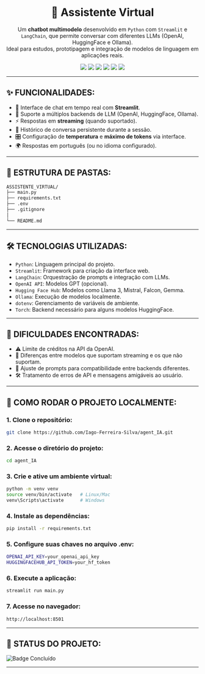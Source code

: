 <h1 align="center">🤖 Assistente Virtual</h1>

<p align="center">
  Um <strong>chatbot multimodelo</strong> desenvolvido em <code>Python</code> com <code>Streamlit</code> e <code>LangChain</code>, que permite conversar com diferentes LLMs (OpenAI, HuggingFace e Ollama).<br/>
  Ideal para estudos, prototipagem e integração de modelos de linguagem em aplicações reais.
</p>

<p align="center">
  <img src="https://img.shields.io/badge/Python-3776AB?style=for-the-badge&logo=python&logoColor=white"/>
  <img src="https://img.shields.io/badge/Streamlit-FF4B4B?style=for-the-badge&logo=streamlit&logoColor=white"/>
  <img src="https://img.shields.io/badge/LangChain-1C3C3C?style=for-the-badge&logo=chainlink&logoColor=white"/>
  <img src="https://img.shields.io/badge/OpenAI-412991?style=for-the-badge&logo=openai&logoColor=white"/>
  <img src="https://img.shields.io/badge/HuggingFace-FCC624?style=for-the-badge&logo=huggingface&logoColor=black"/>
  <img src="https://img.shields.io/badge/Ollama-000000?style=for-the-badge&logo=ollama&logoColor=white"/>
</p>

***

## ✨ FUNCIONALIDADES:

- 💬 Interface de chat em tempo real com **Streamlit**.  
- 🔄 Suporte a múltiplos backends de LLM (OpenAI, HuggingFace, Ollama).  
- ⚡ Respostas em **streaming** (quando suportado).  
- 📝 Histórico de conversa persistente durante a sessão.  
- 🎛️ Configuração de **temperatura** e **máximo de tokens** via interface.  
- 🌍 Respostas em português (ou no idioma configurado).  

***

## 📁 ESTRUTURA DE PASTAS:

```bash
ASSISTENTE_VIRTUAL/
├── main.py
├── requirements.txt
├── .env
├── .gitignore
│
└── README.md

```

***

## 🛠️ TECNOLOGIAS UTILIZADAS:

- `Python`: Linguagem principal do projeto.
- `Streamlit`: Framework para criação da interface web.
- `LangChain`: Orquestração de prompts e integração com LLMs.
- `OpenAI API`: Modelos GPT (opcional).
- `Hugging Face Hub`: Modelos como Llama 3, Mistral, Falcon, Gemma.
- `Ollama`: Execução de modelos localmente.
- `dotenv`: Gerenciamento de variáveis de ambiente.
- `Torch`: Backend necessário para alguns modelos HuggingFace.

***

## 🚧 DIFICULDADES ENCONTRADAS:

- ⚠️ Limite de créditos na API da OpenAI.
- 🔄 Diferenças entre modelos que suportam streaming e os que não suportam.
- 🧩 Ajuste de prompts para compatibilidade entre backends diferentes.
- 🛠️ Tratamento de erros de API e mensagens amigáveis ao usuário.

***

## 🚀 COMO RODAR O PROJETO LOCALMENTE:

### 1. Clone o repositório:

```bash
git clone https://github.com/Iago-Ferreira-Silva/agent_IA.git
```
### 2. Acesse o diretório do projeto:

```bash
cd agent_IA
```
### 3. Crie e ative um ambiente virtual:

```bash
python -m venv venv
source venv/bin/activate   # Linux/Mac
venv\Scripts\activate      # Windows
```

### 4. Instale as dependências:

```bash
pip install -r requirements.txt
```
### 5. Configure suas chaves no arquivo .env:

```bash
OPENAI_API_KEY=your_openai_api_key
HUGGINGFACEHUB_API_TOKEN=your_hf_token
```

### 6. Execute a aplicação:

```bash
streamlit run main.py
```

### 7. Acesse no navegador:

```bash
http://localhost:8501
```

***

## 📌 STATUS DO PROJETO:
![Badge Concluído](https://img.shields.io/static/v1?label=STATUS&message=CONCLU%C3%8DDO&color=brightgreen&style=for-the-badge)

***
